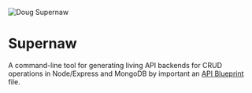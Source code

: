 ![Doug Supernaw](http://www.cmt.com/shared/media/images/amg_artist_portraits/standard/drp100/p128/p12894rt985.jpg) 

# Supernaw

A command-line tool for generating living API backends for CRUD operations in Node/Express and MongoDB by important an [API Blueprint](http://www.apiblueprint.org/ "API Blueprint") file.

